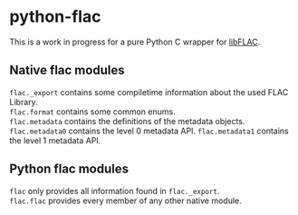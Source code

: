 python-flac
===========

This is a work in progress for a pure Python C wrapper for [libFLAC](https://xiph.org/flac/).


Native flac modules
-------------------

`flac._export` contains some compiletime information about the used FLAC Library.  
`flac.format` contains some common enums.  
`flac.metadata` contains the definitions of the metadata objects.  
`flac.metadata0` contains the level 0 metadata API.
`flac.metadata1` contains the level 1 metadata API.

Python flac modules
-------------------

`flac` only provides all information found in `flac._export`.  
`flac.flac` provides every member of any other native module.

